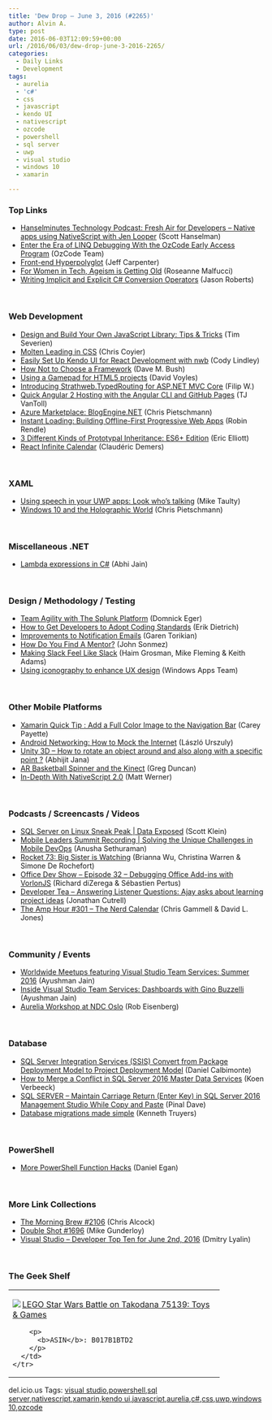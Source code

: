 ```yaml
---
title: 'Dew Drop – June 3, 2016 (#2265)'
author: Alvin A.
type: post
date: 2016-06-03T12:09:59+00:00
url: /2016/06/03/dew-drop-june-3-2016-2265/
categories:
  - Daily Links
  - Development
tags:
  - aurelia
  - 'c#'
  - css
  - javascript
  - kendo UI
  - nativescript
  - ozcode
  - powershell
  - sql server
  - uwp
  - visual studio
  - windows 10
  - xamarin

---
```

### <a name="top"></a>Top Links

  * <a href="http://www.hanselminutes.com/530/native-apps-using-nativescript-with-jen-looper" target="_blank">Hanselminutes Technology Podcast: Fresh Air for Developers &#8211; Native apps using NativeScript with Jen Looper</a> (Scott Hanselman)
  * <a href="http://o.oz-code.com/LINQ_EAP" target="_blank">Enter the Era of LINQ Debugging With the OzCode Early Access Program</a> (OzCode Team)
  * <a href="http://jeffcarp.github.io/frontend-hyperpolyglot/?utm_source=javascriptweekly&utm_medium=email" target="_blank">Front-end Hyperpolyglot</a> (Jeff Carpenter)
  * <a href="https://www.thoughtworks.com/insights/blog/women-tech-ageism-getting-old" target="_blank">For Women in Tech, Ageism is Getting Old</a> (Roseanne Malfucci)
  * <a href="http://dontcodetired.com/blog/post/Writing-Implicit-and-Explicit-C-Conversion-Operators.aspx" target="_blank">Writing Implicit and Explicit C# Conversion Operators</a> (Jason Roberts)

&nbsp;

### <a name="web"></a>Web Development

  * <a href="https://www.sitepoint.com/design-and-build-your-own-javascript-library/" target="_blank">Design and Build Your Own JavaScript Library: Tips & Tricks</a> (Tim Severien)
  * <a href="https://css-tricks.com/molten-leading-css/" target="_blank">Molten Leading in CSS</a> (Chris Coyier)
  * <a href="http://tracking.feedpress.it/link/11968/3508587" target="_blank">Easily Set Up Kendo UI for React Development with nwb</a> (Cody Lindley)
  * <a href="http://blog.dmbcllc.com/how-not-to-choose-a-framework/" target="_blank">How Not to Choose a Framework</a> (Dave M. Bush)
  * <a href="http://www.davevoyles.com/using-gamepad-api-html5-projects/" target="_blank">Using a Gamepad for HTML5 projects</a> (David Voyles)
  * <a href="http://www.strathweb.com/2016/06/introducing-strathweb-typedrouting-for-asp-net-mvc-core/" target="_blank">Introducing Strathweb.TypedRouting for ASP.NET MVC Core</a> (Filip W.)
  * <a href="http://developer.telerik.com/featured/quick-angular-2-hosting-angular-cli-github-pages/" target="_blank">Quick Angular 2 Hosting with the Angular CLI and GitHub Pages</a> (TJ VanToll)
  * <a href="https://buildazure.com/2016/06/03/azure-marketplace-blogengine-net/" target="_blank">Azure Marketplace: BlogEngine.NET</a> (Chris Pietschmann)
  * <a href="https://www.youtube.com/watch?v=cmGr0RszHc8&list=PLOU2XLYxmsILe6_eGvDN3GyiodoV3qNSC&index=94" target="_blank">Instant Loading: Building Offline-First Progressive Web Apps</a> (Robin Rendle)
  * <a href="https://medium.com/javascript-scene/3-different-kinds-of-prototypal-inheritance-es6-edition-32d777fa16c9#.dpa2sons4" target="_blank">3 Different Kinds of Prototypal Inheritance: ES6+ Edition</a> (Eric Elliott)
  * <a href="https://github.com/clauderic/react-infinite-calendar" target="_blank">React Infinite Calendar</a> (Claudéric Demers)

&nbsp;

### <a name="silverlight"></a>XAML

  * <a href="https://blogs.windows.com/buildingapps/2016/06/02/using-speech-in-your-uwp-apps-look-whos-talking/?WT.mc_id=DX_MVP4025064" target="_blank">Using speech in your UWP apps: Look who’s talking</a> (Mike Taulty)
  * <a href="https://buildhololens.com/2016/06/02/windows-10-and-the-holographic-world/" target="_blank">Windows 10 and the Holographic World</a> (Chris Pietschmann)

&nbsp;

### <a name="dotnet"></a>Miscellaneous .NET

  * <a href="http://www.abhijainsblog.com/2016/06/lambda-expressions-in-csharp.html" target="_blank">Lambda expressions in C#</a> (Abhi Jain)

&nbsp;

### <a name="design"></a>Design / Methodology / Testing

  * <a href="http://blogs.splunk.com/2016/06/02/team-agility-with-the-splunk-platform/" target="_blank">Team Agility with The Splunk Platform</a> (Domnick Eger)
  * <a href="https://blog.ndepend.com/developers-adopt-coding-standards/" target="_blank">How to Get Developers to Adopt Coding Standards</a> (Erik Dietrich)
  * <a href="https://github.com/blog/2183-improvements-to-notification-emails" target="_blank">Improvements to Notification Emails</a> (Garen Torikian)
  * <a href="https://simpleprogrammer.com/2016/06/02/how-do-you-find-a-mentor/" target="_blank">How Do You Find A Mentor?</a> (John Sonmez)
  * <a href="https://slack.engineering/making-slack-feel-like-slack-a7c4e9b6d4fb?source=rss----58820b6d8904---4" target="_blank">Making Slack Feel Like Slack</a> (Haim Grosman, Mike Fleming & Keith Adams)
  * <a href="https://blogs.windows.com/buildingapps/2016/06/02/using-iconography-to-enhance-ux-design/?WT.mc_id=DX_MVP4025064" target="_blank">Using iconography to enhance UX design</a> (Windows Apps Team)

&nbsp;

### <a name="mobile"></a>Other Mobile Platforms

  * <a href="https://blog.falafel.com/xamarin-add-full-color-image-navigation-bar/" target="_blank">Xamarin Quick Tip : Add a Full Color Image to the Navigation Bar</a> (Carey Payette)
  * <a href="http://feedproxy.google.com/~r/jayway/posts/~3/_o3bGdgzOtw/" target="_blank">Android Networking: How to Mock the Internet</a> (László Urszuly)
  * <a href="http://dailydotnettips.com/2016/06/02/unity-3d-rotate-same-object-around-and-also-along-with-specific-point/" target="_blank">Unity 3D – How to rotate an object around and also along with a specific point ?</a> (Abhijit Jana)
  * <a href="https://channel9.msdn.com/coding4fun/kinect/AR-Basketball-Spinner-Kinect?WT.mc_id=DX_MVP4025064" target="_blank">AR Basketball Spinner and the Kinect</a> (Greg Duncan)
  * <a href="https://dzone.com/articles/in-depth-with-nativescript-20?utm_medium=feed&utm_source=feedpress.me&utm_campaign=Feed%3A+dzone%2Fmobile" target="_blank">In-Depth With NativeScript 2.0</a> (Matt Werner)

&nbsp;

### <a name="podcasts"></a>Podcasts / Screencasts / Videos

  * <a href="https://channel9.msdn.com/Shows/Data-Exposed/SQL-Server-on-Linux-Sneak-Peak?WT.mc_id=DX_MVP4025064" target="_blank">SQL Server on Linux Sneak Peak | Data Exposed</a> (Scott Klein)
  * <a href="https://blog.xamarin.com/mobile-leaders-summit-recording-solving-the-unique-challenges-in-mobile-devops/" target="_blank">Mobile Leaders Summit Recording | Solving the Unique Challenges in Mobile DevOps</a> (Anusha Sethuraman)
  * <a href="http://relay.fm/rocket/73" target="_blank">Rocket 73: Big Sister is Watching</a> (Brianna Wu, Christina Warren & Simone De Rochefort)
  * <a href="https://channel9.msdn.com/Shows/Office-Dev-Show/Office-Dev-Show-Episode-32-Debugging-Office-Add-ins-with-VorlonJS?WT.mc_id=DX_MVP4025064" target="_blank">Office Dev Show &#8211; Episode 32 &#8211; Debugging Office Add-ins with VorlonJS</a> (Richard diZerega & Sébastien Pertus)
  * <a href="http://feedproxy.google.com/~r/DeveloperTea/~3/vdmMH65g6Xw/38823-answering-listener-questions-ajay-asks-about-learning-project-ideas" target="_blank">Developer Tea &#8211; Answering Listener Questions: Ajay asks about learning project ideas</a> (Jonathan Cutrell)
  * <a href="http://feedproxy.google.com/~r/TheAmpHour/~3/YWnYOZpptA4/" target="_blank">The Amp Hour #301 – The Nerd Calendar</a> (Chris Gammell & David L. Jones)

&nbsp;

### <a name="events"></a>Community / Events

  * <a href="https://blogs.msdn.microsoft.com/visualstudioalm/2016/06/03/worldwide-meetups-featuring-visual-studio-team-services-summer-2016/" target="_blank">Worldwide Meetups featuring Visual Studio Team Services: Summer 2016</a> (Ayushman Jain)
  * <a href="https://blogs.msdn.microsoft.com/visualstudioalm/2016/06/03/inside-visual-studio-team-services-dashboards-with-gino-buzzelli/" target="_blank">Inside Visual Studio Team Services: Dashboards with Gino Buzzelli</a> (Ayushman Jain)
  * <a href="http://eisenbergeffect.bluespire.com/aurelia-workshop-at-ndc-oslo/" target="_blank">Aurelia Workshop at NDC Oslo</a> (Rob Eisenberg)

&nbsp;

### <a name="sql"></a>Database

  * <a href="http://feedproxy.google.com/~r/MSSQLTips-LatestSqlServerTips/~3/21tnr3Gv4Zw/tip.asp" target="_blank">SQL Server Integration Services (SSIS) Convert from Package Deployment Model to Project Deployment Model</a> (Daniel Calbimonte)
  * <a href="http://feedproxy.google.com/~r/MSSQLTips-LatestSqlServerTips/~3/7MWGlwMThII/tip.asp" target="_blank">How to Merge a Conflict in SQL Server 2016 Master Data Services</a> (Koen Verbeeck)
  * <a href="http://blog.sqlauthority.com/2016/06/03/sql-server-maintain-carriage-return-enter-key-ssms-2016-copy-paste/" target="_blank">SQL SERVER – Maintain Carriage Return (Enter Key) in SQL Server 2016 Management Studio While Copy and Paste</a> (Pinal Dave)
  * <a href="http://feedproxy.google.com/~r/KennethTruyers/~3/IXfT0nCHh9c/" target="_blank">Database migrations made simple</a> (Kenneth Truyers)

&nbsp;

### <a name="ps"></a>PowerShell

  * <a href="http://thesociablegeek.com/node/more-powershell-function-hacks/" target="_blank">More PowerShell Function Hacks</a> (Daniel Egan)

&nbsp;

### <a name="links"></a>More Link Collections

  * <a href="http://feedproxy.google.com/~r/ReflectivePerspective/~3/CLDHQUxiFtw/" target="_blank">The Morning Brew #2106</a> (Chris Alcock)
  * <a href="http://afreshcup.com/home/2016/6/2/double-shot-1696.html" target="_blank">Double Shot #1696</a> (Mike Gunderloy)
  * <a href="http://www.lyalin.com/2016/06/02/visual-studio-developer-top-ten-for-june-2nd-2016/" target="_blank">Visual Studio – Developer Top Ten for June 2nd, 2016</a> (Dmitry Lyalin)

&nbsp;

### <a name="shelf"></a>The Geek Shelf

<div id="scid:7dc1bd33-94bd-46fd-a20b-0131235bcd47:7c2308e5-edd9-4e5a-b9ed-25b907e47866" class="wlWriterEditableSmartContent" style="float: none; padding-bottom: 0px; padding-top: 0px; padding-left: 0px; margin: 0px; display: inline; padding-right: 0px">
  <table cellspacing="0" cellpadding="2" width="400" border="0" unselectable="on">
    <tr>
      <td valign="top" width="400">
        <p>
          <a title="LEGO Star Wars Battle on Takodana 75139: Toys & Games" href="http://www.amazon.com/exec/obidos/ASIN/B017B1BTD2/amavin-20"><img data-recalc-dims="1" decoding="async" src="https://i0.wp.com/images.amazon.com/images/P/B017B1BTD2.01.MZZZZZZZ.jpg?w=660" border="0" align="left" style="float:left" />LEGO Star Wars Battle on Takodana 75139: Toys & Games</a>
        </p>
        
        <p>
          <b>ASIN</b>: B017B1BTD2
        </p>
      </td>
    </tr>
  </table>
</div>

<div id="scid:0767317B-992E-4b12-91E0-4F059A8CECA8:969fb81b-a14b-4d0b-8eef-70e8f216e7c6" class="wlWriterEditableSmartContent" style="float: none; padding-bottom: 0px; padding-top: 0px; padding-left: 0px; margin: 0px; display: inline; padding-right: 0px">
  del.icio.us Tags: <a href="http://del.icio.us/popular/visual+studio" rel="tag">visual studio</a>,<a href="http://del.icio.us/popular/powershell" rel="tag">powershell</a>,<a href="http://del.icio.us/popular/sql+server" rel="tag">sql server</a>,<a href="http://del.icio.us/popular/nativescript" rel="tag">nativescript</a>,<a href="http://del.icio.us/popular/xamarin" rel="tag">xamarin</a>,<a href="http://del.icio.us/popular/kendo+ui" rel="tag">kendo ui</a>,<a href="http://del.icio.us/popular/javascript" rel="tag">javascript</a>,<a href="http://del.icio.us/popular/aurelia" rel="tag">aurelia</a>,<a href="http://del.icio.us/popular/c%23" rel="tag">c#</a>,<a href="http://del.icio.us/popular/css" rel="tag">css</a>,<a href="http://del.icio.us/popular/uwp" rel="tag">uwp</a>,<a href="http://del.icio.us/popular/windows+10" rel="tag">windows 10</a>,<a href="http://del.icio.us/popular/ozcode" rel="tag">ozcode</a>
</div>